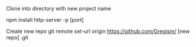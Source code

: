 Clone into directory with new project name

npm install
http-server -p [port]

Create new repo
git remote set-url origin https://github.com/Gregism/ [new repo] .git
